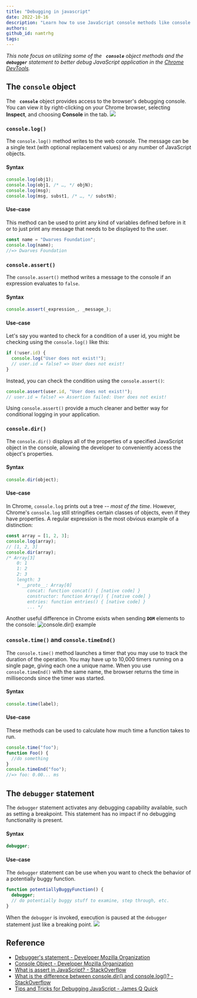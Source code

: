 ```yaml
---
title: "Debugging in javascript"
date: 2022-10-16
description: "Learn how to use JavaScript console methods like console.log, console.assert, console.dir, console.time, and the debugger statement to effectively debug code in Chrome DevTools."
authors:
github_id: namtrhg
tags:
---
```


_This note focus on utilizing some of the **` console`** object methods and the **` debugger`** statement to better debug JavaScript application in the [Chrome DevTools](https://developer.chrome.com/docs/devtools/)._

## The `console` object

The **` console`** object provides access to the browser's debugging console. You can view it by right-clicking on your Chrome browser, selecting **Inspect**, and choosing **Console** in the tab.
![](assets/debugging-in-javascript_chrome_devtools's_console_tab.webp)

### `console.log()`

The `console.log()` method writes to the web console. The message can be a single text (with optional replacement values) or any number of JavaScript objects.

#### Syntax

```js
console.log(obj1);
console.log(obj1, /* …, */ objN);
console.log(msg);
console.log(msg, subst1, /* …, */ substN);
```

#### Use-case

This method can be used to print any kind of variables defined before in it or to just print any message that needs to be displayed to the user.

```js
const name = "Dwarves Foundation";
console.log(name);
//=> Dwarves Foundation
```

### `console.assert()`

The `console.assert()` method writes a message to the console if an expression evaluates to `false`.

#### Syntax

```js
console.assert(_expression_, _message_);
```

#### Use-case

Let's say you wanted to check for a condition of a user id, you might be checking using the `console.log()` like this:

```js
if (!user.id) {
  console.log("User does not exist!");
  // user.id = false? => User does not exist!
}
```

Instead, you can check the condition using the `console.assert()`:

```js
console.assert(user.id, "User does not exist!");
// user.id = false? => Assertion failed: User does not exist!
```

Using `console.assert()` provide a much cleaner and better way for conditional logging in your application.

### `console.dir()`

The `console.dir()` displays all of the properties of a specified JavaScript object in the console, allowing the developer to conveniently access the object's properties.

#### Syntax

```js
console.dir(object);
```

#### Use-case

In Chrome, `console.log` prints out a tree -- _most of the time_. However, Chrome's `console.log` still stringifies certain classes of objects, even if they have properties. A regular expression is the most obvious example of a distinction:

```js
const array = [1, 2, 3];
console.log(array);
// [1, 2, 3]
console.dir(array);
/* Array[3]
    0: 1
    1: 2
    2: 3
    length: 3
    * __proto__: Array[0]
        concat: function concat() { [native code] }
        constructor: function Array() { [native code] }
        entries: function entries() { [native code] }
        ... */
```

Another useful difference in Chrome exists when sending **`DOM`** elements to the console:
![console.dir() example](<console.dir()_example.jpg>)

### `console.time()` and `console.timeEnd()`

The `console.time()` method launches a timer that you may use to track the duration of the operation. You may have up to 10,000 timers running on a single page, giving each one a unique name. When you use `console.timeEnd()` with the same name, the browser returns the time in milliseconds since the timer was started.

#### Syntax

```js
console.time(label);
```

#### Use-case

These methods can be used to calculate how much time a function takes to run.

```js
console.time("foo");
function Foo() {
  //do something
}
console.timeEnd("foo");
//=> foo: 0.00... ms
```

## The `debugger` statement

The `debugger` statement activates any debugging capability available, such as setting a breakpoint. This statement has no impact if no debugging functionality is present.

#### Syntax

```js
debugger;
```

#### Use-case

The `debugger` statement can be use when you want to check the behavior of a potentially buggy function.

```js
function potentiallyBuggyFunction() {
  debugger;
  // do potentially buggy stuff to examine, step through, etc.
}
```

When the `debugger` is invoked, execution is paused at the `debugger` statement just like a breaking point.
![](assets/debugging-in-javascript_debugger_example.webp)

## Reference

- [Debugger's statement - Developer Mozilla Organization](https://developer.mozilla.org/en-US/docs/Web/JavaScript/Reference/Statements/debugger?retiredLocale=vi)
- [Console Object - Developer Mozilla Organization](https://developer.mozilla.org/en-US/docs/Web/API/console)
- [What is assert in JavaScript? - StackOverflow](https://stackoverflow.com/questions/15313418/what-is-assert-in-javascript)
- [What is the difference between console.dir() and console.log()? - StackOverflow](https://stackoverflow.com/questions/11954152/whats-the-difference-between-console-dir-and-console-log)
- [Tips and Tricks for Debugging JavaScript - James Q Quick](https://www.youtube.com/watch?v=_QtUGdaCb1c&t=701s)
